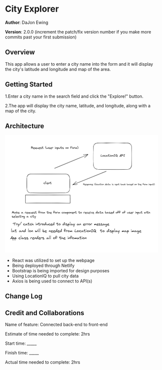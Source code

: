 # City Explorer

**Author**: DaJon Ewing

**Version**: 2.0.0 (increment the patch/fix version number if you make more commits past your first submission)

## Overview
This app allows a user to enter a city name into the form and it will display the city's latitude and longitude and map of the area.

## Getting Started
1.Enter a city name in the search field and click the "Explore!" button.

2.The app will display the city name, latitude, and longitude, along with a map of the city.

## Architecture
![alt text](src/img/dataflow.png)
- React was utilized to set up the webpage
- Being deployed through Netlify
- Bootstrap is being imported for design purposes
- Using LocationIQ to pull city data
- Axios is being used to connect to API(s)

## Change Log
<!-- Use this area to document the iterative changes made to your application as each feature is successfully implemented. Use time stamps. Here's an example:

03-22-20 23 4:07pm - Application now has a fully-functional express server, with a GET route for the location resource. -->

## Credit and Collaborations

Name of feature: Connected back-end to front-end

Estimate of time needed to complete: 2hrs

Start time: _____

Finish time: _____

Actual time needed to complete: 2hrs